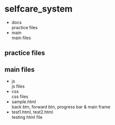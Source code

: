 # selfcare_system
- docs  
practice files  
- main  
main files

## practice files

## main files
- js  
js files  
- css  
css files  
- sample.html  
back btn, forward btn, progress bar & main frame  
- test1.html, test2.html  
testing html file
